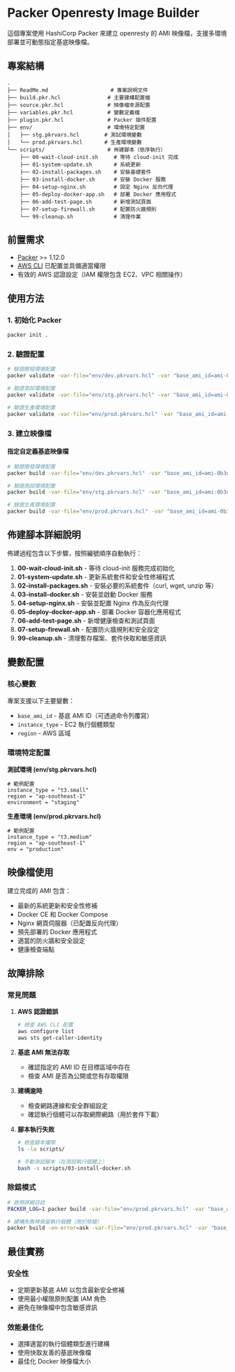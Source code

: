 # Packer Openresty Image Builder

這個專案使用 HashiCorp Packer 來建立 openresty 的 AMI 映像檔，支援多環境部署並可動態指定基底映像檔。

## 專案結構

```
.
├── ReadMe.md                    # 專案說明文件
├── build.pkr.hcl               # 主要建構配置檔
├── source.pkr.hcl              # 映像檔來源配置
├── variables.pkr.hcl           # 變數定義檔
├── plugin.pkr.hcl              # Packer 插件配置
├── env/                        # 環境特定配置
│   ├── stg.pkrvars.hcl        # 測試環境變數
│   └── prod.pkrvars.hcl       # 生產環境變數
└── scripts/                    # 佈建腳本（依序執行）
    ├── 00-wait-cloud-init.sh     # 等待 cloud-init 完成
    ├── 01-system-update.sh       # 系統更新
    ├── 02-install-packages.sh    # 安裝基礎套件
    ├── 03-install-docker.sh      # 安裝 Docker 服務
    ├── 04-setup-nginx.sh         # 設定 Nginx 反向代理
    ├── 05-deploy-docker-app.sh   # 部署 Docker 應用程式
    ├── 06-add-test-page.sh       # 新增測試頁面
    ├── 07-setup-firewall.sh      # 配置防火牆規則
    └── 99-cleanup.sh             # 清理作業
```

## 前置需求

- [Packer](https://www.packer.io/downloads) >= 1.12.0
- [AWS CLI](https://aws.amazon.com/cli/) 已配置並具備適當權限
- 有效的 AWS 認證設定（IAM 權限包含 EC2、VPC 相關操作）

## 使用方法

### 1. 初始化 Packer

```bash
packer init .
```

### 2. 驗證配置

```bash
# 驗證開發環境配置
packer validate -var-file="env/dev.pkrvars.hcl" -var "base_ami_id=ami-0b3df0f36f5b89775" .

# 驗證測試環境配置
packer validate -var-file="env/stg.pkrvars.hcl" -var "base_ami_id=ami-0b3df0f36f5b89775" .

# 驗證生產環境配置
packer validate -var-file="env/prod.pkrvars.hcl" -var "base_ami_id=ami-0b3df0f36f5b89775" .

```

### 3. 建立映像檔

#### 指定自定義基底映像檔

```bash
# 驗證開發環境配置
packer build -var-file="env/dev.pkrvars.hcl" -var "base_ami_id=ami-0b3df0f36f5b89775" .

# 驗證測試環境配置
packer build -var-file="env/stg.pkrvars.hcl" -var "base_ami_id=ami-0b3df0f36f5b89775" .

# 驗證生產環境配置
packer build -var-file="env/prod.pkrvars.hcl" -var "base_ami_id=ami-0b3df0f36f5b89775" .

```


## 佈建腳本詳細說明

佈建過程包含以下步驟，按照編號順序自動執行：

1. **00-wait-cloud-init.sh** - 等待 cloud-init 服務完成初始化
2. **01-system-update.sh** - 更新系統套件和安全性修補程式
3. **02-install-packages.sh** - 安裝必要的系統套件（curl, wget, unzip 等）
4. **03-install-docker.sh** - 安裝並啟動 Docker 服務
5. **04-setup-nginx.sh** - 安裝並配置 Nginx 作為反向代理
6. **05-deploy-docker-app.sh** - 部署 Docker 容器化應用程式
7. **06-add-test-page.sh** - 新增健康檢查和測試頁面
8. **07-setup-firewall.sh** - 配置防火牆規則和安全設定
9. **99-cleanup.sh** - 清理暫存檔案、套件快取和敏感資訊

## 變數配置

### 核心變數

專案支援以下主要變數：

- `base_ami_id` - 基底 AMI ID（可透過命令列覆寫）
- `instance_type` - EC2 執行個體類型
- `region` - AWS 區域

### 環境特定配置

**測試環境 (env/stg.pkrvars.hcl)**
```hcl
# 範例配置
instance_type = "t3.small"
region = "ap-southeast-1"
environment = "staging"
```

**生產環境 (env/prod.pkrvars.hcl)**
```hcl
# 範例配置
instance_type = "t3.medium"
region = "ap-southeast-1"
env = "production"
```

## 映像檔使用

建立完成的 AMI 包含：

- 最新的系統更新和安全性修補
- Docker CE 和 Docker Compose
- Nginx 網頁伺服器（已配置反向代理）
- 預先部署的 Docker 應用程式
- 適當的防火牆和安全設定
- 健康檢查端點


## 故障排除

### 常見問題

1. **AWS 認證錯誤**
   ```bash
   # 檢查 AWS CLI 配置
   aws configure list
   aws sts get-caller-identity
   ```

2. **基底 AMI 無法存取**
   - 確認指定的 AMI ID 在目標區域中存在
   - 檢查 AMI 是否為公開或您有存取權限

3. **建構逾時**
   - 檢查網路連線和安全群組設定
   - 確認執行個體可以存取網際網路（用於套件下載）

4. **腳本執行失敗**
   ```bash
   # 檢查腳本權限
   ls -la scripts/
   
   # 手動測試腳本（在測試執行個體上）
   bash -x scripts/03-install-docker.sh
   ```

### 除錯模式

```bash
# 啟用詳細日誌
PACKER_LOG=1 packer build -var-file="env/prod.pkrvars.hcl" -var "base_ami_id=ami-0b3df0f36f5b89775" .

# 建構失敗時保留執行個體（用於除錯）
packer build -on-error=ask -var-file="env/prod.pkrvars.hcl" -var "base_ami_id=ami-0b3df0f36f5b89775" .
```

## 最佳實務

### 安全性

- 定期更新基底 AMI 以包含最新安全修補
- 使用最小權限原則配置 IAM 角色
- 避免在映像檔中包含敏感資訊

### 效能最佳化

- 選擇適當的執行個體類型進行建構
- 使用快取友善的基底映像檔
- 最佳化 Docker 映像檔大小


